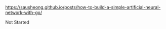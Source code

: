 https://sausheong.github.io/posts/how-to-build-a-simple-artificial-neural-network-with-go/

Not Started